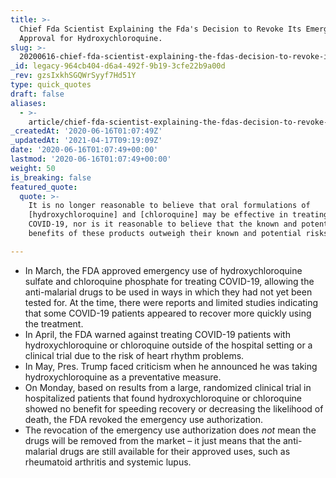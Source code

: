 ```yaml
---
title: >-
  Chief Fda Scientist Explaining the Fda's Decision to Revoke Its Emergency Use
  Approval for Hydroxychloroquine.
slug: >-
  20200616-chief-fda-scientist-explaining-the-fdas-decision-to-revoke-its-emergency-use-approval-for-hydroxychloroquine
_id: legacy-964cb404-d6a4-492f-9b19-3cfe22b9a00d
_rev: gzsIxkhSGQWrSyyf7Hd51Y
type: quick_quotes
draft: false
aliases:
  - >-
    article/chief-fda-scientist-explaining-the-fdas-decision-to-revoke-its-emergency-use-approval-for-hydroxychloroquine/
_createdAt: '2020-06-16T01:07:49Z'
_updatedAt: '2021-04-17T09:19:09Z'
date: '2020-06-16T01:07:49+00:00'
lastmod: '2020-06-16T01:07:49+00:00'
weight: 50
is_breaking: false
featured_quote:
  quote: >-
    It is no longer reasonable to believe that oral formulations of
    [hydroxychloroquine] and [chloroquine] may be effective in treating
    COVID-19, nor is it reasonable to believe that the known and potential
    benefits of these products outweigh their known and potential risks.

---
```

* In March, the FDA approved emergency use of hydroxychloroquine sulfate and chloroquine phosphate for treating COVID-19, allowing the anti-malarial drugs to be used in ways in which they had not yet been tested for. At the time, there were reports and limited studies indicating that some COVID-19 patients appeared to recover more quickly using the treatment.
* In April, the FDA warned against treating COVID-19 patients with hydroxychloroquine or chloroquine outside of the hospital setting or a clinical trial due to the risk of heart rhythm problems.
* In May, Pres. Trump faced criticism when he announced he was taking hydroxychloroquine as a preventative measure.
* On Monday, based on results from a large, randomized clinical trial in hospitalized patients that found hydroxychloroquine or chloroquine showed no benefit for speeding recovery or decreasing the likelihood of death, the FDA revoked the emergency use authorization.
* The revocation of the emergency use authorization does *not* mean the drugs will be removed from the market – it just means that the anti-malarial drugs are still available for their approved uses, such as rheumatoid arthritis and systemic lupus.
